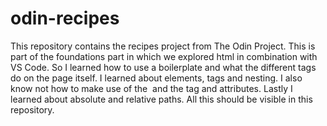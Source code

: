 # odin-recipes

This repository contains the recipes project from The Odin Project. This is part of the foundations part in which we explored html in combination with VS Code. So I learned how to use a boilerplate and what the different tags do on the page itself. I learned about elements, tags and nesting. I also know not how to make use of the <img> and the <a> tag and attributes. Lastly I learned about absolute and relative paths. All this should be visible in this repository. 
